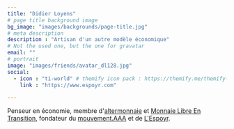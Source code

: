 ```yaml
---
title: "Didier Loyens"
# page title background image
bg_image: "images/backgrounds/page-title.jpg"
# meta description
description : "Artisan d'un autre modèle économique"
# Not the used one, but the one for gravatar
email: ""
# portrait
image: "images/friends/avatar_dl128.jpg"
social:
  - icon : "ti-world" # themify icon pack : https://themify.me/themify-icons
    link : "https://www.espoyr.com"

---
```


Penseur en économie, membre d'[altermonnaie](https://lucbzh.wixsite.com/altermonnaies) et [Monnaie Libre En Transition](https://www.mlet.fr), fondateur du [mouvement.AAA](https://www.facebook.com/cleisme.mouvement.AAA) et de [L'Espoyr](https://www.espoyr.com).

